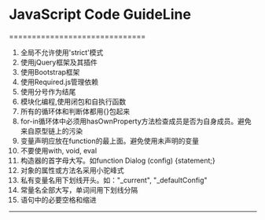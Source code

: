 # JavaScript Code GuideLine
==============================

 1. 全局不允许使用'strict'模式
 2. 使用jQuery框架及其插件
 3. 使用Bootstrap框架
 4. 使用Required.js管理依赖
 5. 使用分号作为结尾
 6. 模块化编程,使用闭包和自执行函数
 7. 所有的循环体和判断体都用{}包起来
 8. for-in循环体中必须用hasOwnProperty方法检查成员是否为自身成员。避免来自原型链上的污染
 9. 变量声明应放在function的最上面。避免使用未声明的变量
 10. 不要使用with, void, eval
 11. 构造器的首字母大写。如function Dialog (config) {statement;}
 12. 对象的属性或方法名采用小驼峰式
 13. 私有变量名用下划线开头。如："_current", "_defaultConfig"
 14. 常量名全部大写，单词间用下划线分隔
 15. 语句中的必要空格和缩进
 -------------------
